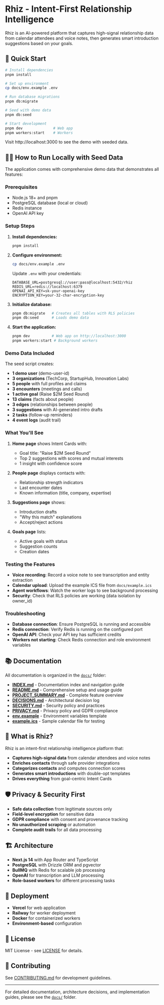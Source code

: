 # Rhiz - Intent-First Relationship Intelligence

Rhiz is an AI-powered platform that captures high-signal relationship data from calendar attendees and voice notes, then generates smart introduction suggestions based on your goals.

## 🚀 Quick Start

```bash
# Install dependencies
pnpm install

# Set up environment
cp docs/env.example .env

# Run database migrations
pnpm db:migrate

# Seed with demo data
pnpm db:seed

# Start development
pnpm dev              # Web app
pnpm workers:start    # Workers
```

Visit http://localhost:3000 to see the demo with seeded data.

## 🏃‍♂️ How to Run Locally with Seed Data

The application comes with comprehensive demo data that demonstrates all features:

### Prerequisites
- Node.js 18+ and pnpm
- PostgreSQL database (local or cloud)
- Redis instance
- OpenAI API key

### Setup Steps

1. **Install dependencies:**
   ```bash
   pnpm install
   ```

2. **Configure environment:**
   ```bash
   cp docs/env.example .env
   ```
   
   Update `.env` with your credentials:
   ```env
   DATABASE_URL=postgresql://user:pass@localhost:5432/rhiz
   REDIS_URL=redis://localhost:6379
   OPENAI_API_KEY=sk-your-openai-key
   ENCRYPTION_KEY=your-32-char-encryption-key
   ```

3. **Initialize database:**
   ```bash
   pnpm db:migrate   # Creates all tables with RLS policies
   pnpm db:seed      # Loads demo data
   ```

4. **Start the application:**
   ```bash
   pnpm dev          # Web app on http://localhost:3000
   pnpm workers:start # Background workers
   ```

### Demo Data Included

The seed script creates:
- **1 demo user** (demo-user-id)
- **3 organizations** (TechCorp, StartupHub, Innovation Labs)
- **5 people** with full profiles and claims
- **3 encounters** (meetings and calls)
- **1 active goal** (Raise $2M Seed Round)
- **13 claims** (facts about people)
- **3 edges** (relationships between people)
- **3 suggestions** with AI-generated intro drafts
- **2 tasks** (follow-up reminders)
- **4 event logs** (audit trail)

### What You'll See

1. **Home page** shows Intent Cards with:
   - Goal title: "Raise $2M Seed Round"
   - Top 2 suggestions with scores and mutual interests
   - 1 insight with confidence score

2. **People page** displays contacts with:
   - Relationship strength indicators
   - Last encounter dates
   - Known information (title, company, expertise)

3. **Suggestions page** shows:
   - Introduction drafts
   - "Why this match" explanations
   - Accept/reject actions

4. **Goals page** lists:
   - Active goals with status
   - Suggestion counts
   - Creation dates

### Testing the Features

- **Voice recording**: Record a voice note to see transcription and entity extraction
- **Calendar upload**: Upload the example ICS file from `docs/example.ics`
- **Agent workflows**: Watch the worker logs to see background processing
- **Security**: Check that RLS policies are working (data isolation by owner_id)

### Troubleshooting

- **Database connection**: Ensure PostgreSQL is running and accessible
- **Redis connection**: Verify Redis is running on the configured port
- **OpenAI API**: Check your API key has sufficient credits
- **Workers not starting**: Check Redis connection and role environment variables

## 📚 Documentation

All documentation is organized in the [`docs/`](./docs/) folder:

- **[INDEX.md](./docs/INDEX.md)** - Documentation index and navigation guide
- **[README.md](./docs/README.md)** - Comprehensive setup and usage guide
- **[PROJECT_SUMMARY.md](./docs/PROJECT_SUMMARY.md)** - Complete feature overview
- **[DECISIONS.md](./docs/DECISIONS.md)** - Architectural decision log
- **[SECURITY.md](./docs/SECURITY.md)** - Security policy and practices
- **[PRIVACY.md](./docs/PRIVACY.md)** - Privacy policy and GDPR compliance
- **[env.example](./docs/env.example)** - Environment variables template
- **[example.ics](./docs/example.ics)** - Sample calendar file for testing

## 🎯 What is Rhiz?

Rhiz is an intent-first relationship intelligence platform that:

- **Captures high-signal data** from calendar attendees and voice notes
- **Enriches contacts** through safe provider integrations
- **Categorizes contacts** and computes connection scores
- **Generates smart introductions** with double-opt templates
- **Drives everything** from goal-centric Intent Cards

## 🛡️ Privacy & Security First

- **Safe data collection** from legitimate sources only
- **Field-level encryption** for sensitive data
- **GDPR compliance** with consent and provenance tracking
- **No unauthorized scraping** or automation
- **Complete audit trails** for all data processing

## 🏗️ Architecture

- **Next.js 14** with App Router and TypeScript
- **PostgreSQL** with Drizzle ORM and pgvector
- **BullMQ** with Redis for scalable job processing
- **OpenAI** for transcription and LLM processing
- **Role-based workers** for different processing tasks

## 🚀 Deployment

- **Vercel** for web application
- **Railway** for worker deployment
- **Docker** for containerized workers
- **Environment-based** configuration

## 📄 License

MIT License - see [LICENSE](./LICENSE) for details.

## 🤝 Contributing

See [CONTRIBUTING.md](./docs/CONTRIBUTING.md) for development guidelines.

---

For detailed documentation, architecture decisions, and implementation guides, please see the [`docs/`](./docs/) folder.
